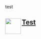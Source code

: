 test
<div id="metatavu-custom-footer"><img align="left" src="metatavu.png" width="50px">
<h2>
    <span>
        <a href="https://www.metatavu.fi">Test</a>
    </span>
</h2></div>